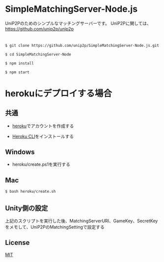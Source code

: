# SimpleMatchingServer-Node.js
UniP2Pのためのシンプルなマッチングサーバーです。
UniP2Pに関しては、https://github.com/unip2p/unip2p

# 
```bash
$ git clone https://github.com/unip2p/SimpleMatchingServer-Node.js.git

$ cd SimpleMatchingServer-Node

$ npm install

$ npm start
```

# herokuにデプロイする場合

## 共通
- [heroku](https://heroku.com)でアカウントを作成する

- [Heroku CLI](https://devcenter.heroku.com/articles/heroku-cli)をインストールする

## Windows
- heroku/create.ps1を実行する

## Mac
```bash
$ bash heroku/create.sh
```

## Unity側の設定
上記のスクリプトを実行した後、MatchingServerURI、GameKey、SecretKeyをメモして、UniP2PのMatchingSettingで設定する

## License

  [MIT](LICENSE)

